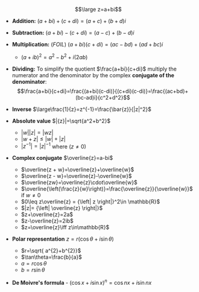 $$\large z=a+bi$$
- **Addition:** $(a+bi)+(c+di)=(a+c)+(b+d)i$
- **Subtraction:**  $(a+bi)-(c+di)=(a-c)+(b-d)i$
- **Multiplication:** (*FOIL*) $(a+bi)(c+di)=(ac-bd)+(ad+bc)i$
	- $(a+ib)^2=a^2-b^2+i(2ab)$
- **Dividing:** To simplify the quotient $\frac{a+bi}{c+di}$ multiply the numerator and the denominator by the complex **conjugate of the denominator**: $$\frac{a+bi}{c+di}=\frac{(a+bi)(c-di)}{(c+di)(c-di)}=\frac{(ac+bd)+(bc-ad)i}{c^2+d^2}$$ 

- **Inverse** $\large\frac{1}{z}=z^{-1}=\frac{\bar{z}}{|z|^2}$
- **Absolute value** $|{z}|=\sqrt{a^2+b^2}$
	- $|w||z|=|wz|$
	- $|w+z|\leq|w|+|z|$
	- $|z^{-1}|=|z|^{-1}$ where ($z\neq 0$)
- **Complex conjugate** $\overline{z}=a-bi$
	- $\overline{z + w}=\overline{z}+\overline{w}$
	- $\overline{z - w}=\overline{z}-\overline{w}$
	- $\overline{zw}=\overline{z}\cdot\overline{w}$
	- $\overline{\left(\frac{z}{w}\right)}=\frac{\overline{z}}{\overline{w}}$ if $w\neq 0$
	- $0\leq z\overline{z} = {\left| z \right|}^2\in \mathbb{R}$
	- $|z|= {\left|  \overline{z} \right|}$
	- $z+\overline{z}=2a$
	- $z-\overline{z}=2ib$
	- $z=\overline{z}\iff z\in\mathbb{R}$
- **Polar representation** $z=r(\cos\theta+i\sin\theta)$
	- $r=\sqrt{ a^{2}+b^{2}}$
	- $\tan\theta=\frac{b}{a}$
	- $a=r\cos \theta$
	- $b=r\sin \theta$
- **De Moivre's formula** - $\big(\cos x + i \sin x\big)^n = \cos nx + i \sin nx$


